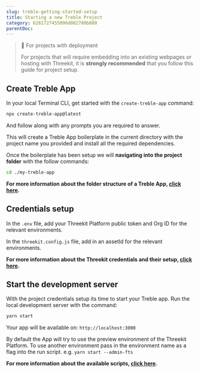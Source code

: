 ```yaml
---
slug: treble-getting-started-setup
title: Starting a new Treble Project
category: 6261727455090d002780b880
parentDoc:
---
```


> 📘 For projects with deployment
>
> For projects that will require embedding into an existing webpages or hosting with Threekit, it is **strongly recommended** that you follow this guide for project setup.

## Create Treble App

In your local Terminal CLI, get started with the `create-treble-app` command:

```bash
npx create-treble-app@latest
```

And follow along with any prompts you are required to answer.

This will create a Treble App boilerplate in the current directory with the project name you provided and install all the required dependencies.

Once the boilerplate has been setup we will **navigating into the project folder** with the follow commands:

```bash
cd ./my-treble-app
```

**For more information about the folder structure of a Treble App, [click here](main-concepts-folder-structure).**

## Credentials setup

In the `.env` file, add your Threekit Platform public token and Org ID for the relevant environments.

In the `threekit.config.js` file, add in an assetId for the relevant environments.

**For more information about the Threekit credentials and their setup, [click here](main-concepts-credentials).**

## Start the development server

With the project credentials setup its time to start your Treble app. Run the local development server with the command:

```bash
yarn start
```

Your app will be available on: `http://localhost:3000`

By default the App will try to use the preview environment of the Threekit Platform. To use another environment pass in the environment name as a flag into the run script. e.g. `yarn start --admin-fts`

**For more information about the available scripts, [click here](main-concepts-scripts).**
